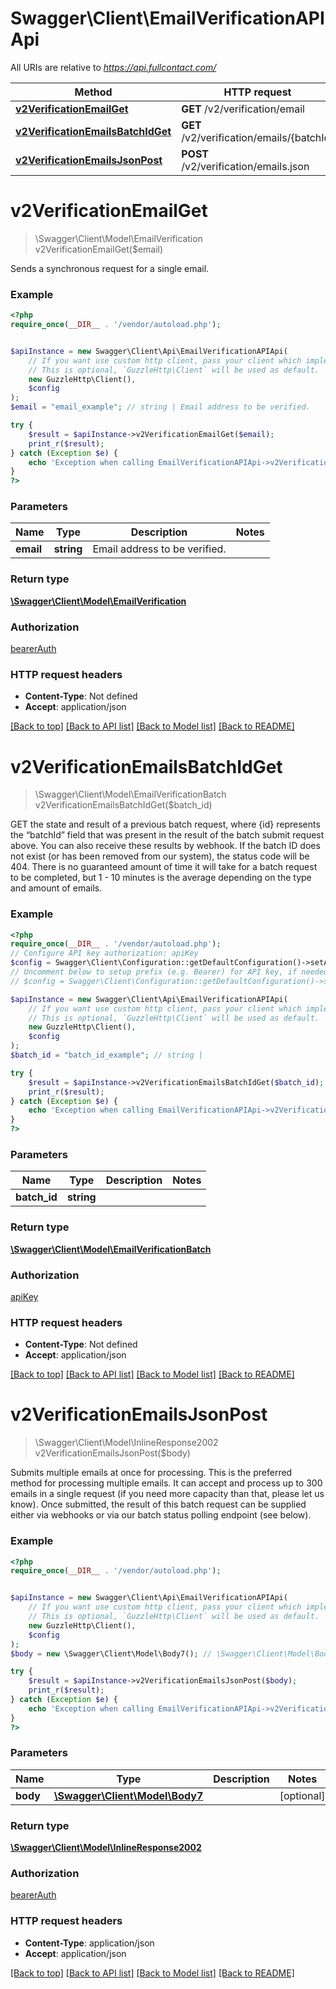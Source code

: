 # Swagger\Client\EmailVerificationAPIApi

All URIs are relative to *https://api.fullcontact.com/*

Method | HTTP request | Description
------------- | ------------- | -------------
[**v2VerificationEmailGet**](EmailVerificationAPIApi.md#v2VerificationEmailGet) | **GET** /v2/verification/email | 
[**v2VerificationEmailsBatchIdGet**](EmailVerificationAPIApi.md#v2VerificationEmailsBatchIdGet) | **GET** /v2/verification/emails/{batchId} | 
[**v2VerificationEmailsJsonPost**](EmailVerificationAPIApi.md#v2VerificationEmailsJsonPost) | **POST** /v2/verification/emails.json | 

# **v2VerificationEmailGet**
> \Swagger\Client\Model\EmailVerification v2VerificationEmailGet($email)



Sends a synchronous request for a single email.

### Example
```php
<?php
require_once(__DIR__ . '/vendor/autoload.php');


$apiInstance = new Swagger\Client\Api\EmailVerificationAPIApi(
    // If you want use custom http client, pass your client which implements `GuzzleHttp\ClientInterface`.
    // This is optional, `GuzzleHttp\Client` will be used as default.
    new GuzzleHttp\Client(),
    $config
);
$email = "email_example"; // string | Email address to be verified.

try {
    $result = $apiInstance->v2VerificationEmailGet($email);
    print_r($result);
} catch (Exception $e) {
    echo 'Exception when calling EmailVerificationAPIApi->v2VerificationEmailGet: ', $e->getMessage(), PHP_EOL;
}
?>
```

### Parameters

Name | Type | Description  | Notes
------------- | ------------- | ------------- | -------------
 **email** | **string**| Email address to be verified. |

### Return type

[**\Swagger\Client\Model\EmailVerification**](../Model/EmailVerification.md)

### Authorization

[bearerAuth](../../README.md#bearerAuth)

### HTTP request headers

 - **Content-Type**: Not defined
 - **Accept**: application/json

[[Back to top]](#) [[Back to API list]](../../README.md#documentation-for-api-endpoints) [[Back to Model list]](../../README.md#documentation-for-models) [[Back to README]](../../README.md)

# **v2VerificationEmailsBatchIdGet**
> \Swagger\Client\Model\EmailVerificationBatch v2VerificationEmailsBatchIdGet($batch_id)



GET the state and result of a previous batch request, where {id} represents the “batchId” field that was present in the result of the batch submit request above. You can also receive these results by webhook. If the batch ID does not exist (or has been removed from our system), the status code will be 404. There is no guaranteed amount of time it will take for a batch request to be completed, but 1 - 10 minutes is the average depending on the type and amount of emails.

### Example
```php
<?php
require_once(__DIR__ . '/vendor/autoload.php');
// Configure API key authorization: apiKey
$config = Swagger\Client\Configuration::getDefaultConfiguration()->setApiKey('X-FullContact-APIKey', 'YOUR_API_KEY');
// Uncomment below to setup prefix (e.g. Bearer) for API key, if needed
// $config = Swagger\Client\Configuration::getDefaultConfiguration()->setApiKeyPrefix('X-FullContact-APIKey', 'Bearer');

$apiInstance = new Swagger\Client\Api\EmailVerificationAPIApi(
    // If you want use custom http client, pass your client which implements `GuzzleHttp\ClientInterface`.
    // This is optional, `GuzzleHttp\Client` will be used as default.
    new GuzzleHttp\Client(),
    $config
);
$batch_id = "batch_id_example"; // string | 

try {
    $result = $apiInstance->v2VerificationEmailsBatchIdGet($batch_id);
    print_r($result);
} catch (Exception $e) {
    echo 'Exception when calling EmailVerificationAPIApi->v2VerificationEmailsBatchIdGet: ', $e->getMessage(), PHP_EOL;
}
?>
```

### Parameters

Name | Type | Description  | Notes
------------- | ------------- | ------------- | -------------
 **batch_id** | **string**|  |

### Return type

[**\Swagger\Client\Model\EmailVerificationBatch**](../Model/EmailVerificationBatch.md)

### Authorization

[apiKey](../../README.md#apiKey)

### HTTP request headers

 - **Content-Type**: Not defined
 - **Accept**: application/json

[[Back to top]](#) [[Back to API list]](../../README.md#documentation-for-api-endpoints) [[Back to Model list]](../../README.md#documentation-for-models) [[Back to README]](../../README.md)

# **v2VerificationEmailsJsonPost**
> \Swagger\Client\Model\InlineResponse2002 v2VerificationEmailsJsonPost($body)



Submits multiple emails at once for processing. This is the preferred method for processing multiple emails. It can accept and process up to 300 emails in a single request (if you need more capacity than that, please let us know). Once submitted, the result of this batch request can be supplied either via webhooks or via our batch status polling endpoint (see below).

### Example
```php
<?php
require_once(__DIR__ . '/vendor/autoload.php');


$apiInstance = new Swagger\Client\Api\EmailVerificationAPIApi(
    // If you want use custom http client, pass your client which implements `GuzzleHttp\ClientInterface`.
    // This is optional, `GuzzleHttp\Client` will be used as default.
    new GuzzleHttp\Client(),
    $config
);
$body = new \Swagger\Client\Model\Body7(); // \Swagger\Client\Model\Body7 | 

try {
    $result = $apiInstance->v2VerificationEmailsJsonPost($body);
    print_r($result);
} catch (Exception $e) {
    echo 'Exception when calling EmailVerificationAPIApi->v2VerificationEmailsJsonPost: ', $e->getMessage(), PHP_EOL;
}
?>
```

### Parameters

Name | Type | Description  | Notes
------------- | ------------- | ------------- | -------------
 **body** | [**\Swagger\Client\Model\Body7**](../Model/Body7.md)|  | [optional]

### Return type

[**\Swagger\Client\Model\InlineResponse2002**](../Model/InlineResponse2002.md)

### Authorization

[bearerAuth](../../README.md#bearerAuth)

### HTTP request headers

 - **Content-Type**: application/json
 - **Accept**: application/json

[[Back to top]](#) [[Back to API list]](../../README.md#documentation-for-api-endpoints) [[Back to Model list]](../../README.md#documentation-for-models) [[Back to README]](../../README.md)

